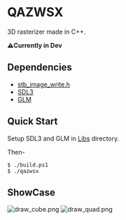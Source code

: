 # QAZWSX

3D rasterizer made in C++.

**⚠️Currently in Dev**

## Dependencies

* [stb_image_write.h](https://github.com/nothings/stb/blob/master/stb_image_write.h)
* [SDL3](https://www.libsdl.org/)
* [GLM](https://github.com/g-truc/glm)

## Quick Start

Setup SDL3 and GLM in [Libs](Libs/) directory.

Then-
```
$ ./build.ps1
$ ./qazwsx
```

## ShowCase

![draw_cube.png](Out/Progress/draw_cube.png)
![draw_quad.png](Out/Progress/draw_quad.png)
